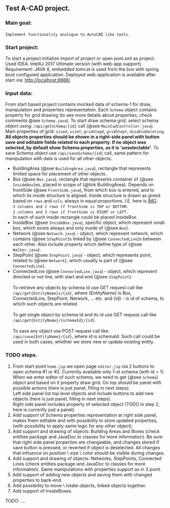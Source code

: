 ## Test A-CAD project.
### Main goal: 
`Implement functionality analogue to AutoCAD like tools`.

### Start project: 
To start a project initialize import of project or open pom.xml as project.
Used IDEA: IntelliJ 2017 Ultimate version (with web-app support).
Requirement: JAVA 8, embedded tomcat is used from the box with spring boot configured application.
Deployed web-application is available after start via: 
[http://localhost:8888/](http://localhost:8888/)
 
### Input data:
From start based project contains mocked data of schema-1 for draw, manipulation and properties 
representation. 
Each `Schema` object contains property for grid drawing (to see more details about
properties, check comments @see `Schema.java`).
To start draw schema grid, select schema object using: `/api/getSchema/{id}` call 
(@see `MainCadController.java`). Main properties of grid: `sizeX`, `sizeY`, `gridStepX`, `gridStepY`,
`disableDeleting`.
**All objects properties should be shown in a right-side panel with button save and editable fields related 
to each property. If no object was selected, by default show Schema properties, as it is 'unselectable'.**
To save Schema object use `/api/saveSchema/{id}` call, same pattern for manipulation with data is used for all other
objects:
- BuildingArea (@see `BuildingArea.java`), rectangle that represents limited space for placement of other objects.
- Box (@see `Box.java`), rectangle that represents container of {@see `InsideBox`}es, 
placed in scope of {@link BuildingArea}. Depends on frontSide (@see `FrontSide.java`), from which box is entered, and to which its inside
 structure is aligned. Inside structure is drawn as greed based on `rows` and `cols`, always in equal proportions.
 I.E. here is [IMG](https://2r4s9p1yi1fa2jd7j43zph8r-wpengine.netdna-ssl.com/files/2017/10/grid-numbers.png):<br>
 `3 columns and 2 rows if frontSide is TOP or BOTTOM.` <br>
 `2 columns and 3 rows if frontSide is RIGHT or LEFT.`
  <br>In each of such inside rectangle could be placed InsideBox. 
- InsideBox (@see `InsideBox.java`), specific object, which represent small box, which exists always and only
inside of {@see `Box`}.
- Network (@see `Network.java`) - object, which represent network, which contains {@see `StepPoint`}s 
linked by {@see `ConnectedLine`}s between each other. Also include property which define type of 
{@see `Walker.java`}.
- StepPoint (@see `StepPoint.java`) - object, which represents point, related to {@see `Network`}, 
which usually is part of {@see `ConnectedLine`}.
- ConnectedLine (@see `ConnectedLine.java`) - object, which represent directed or not line, with start and end 
{@see `StepPoint`}.
<br><br>To retrieve any objects by schema Id use GET request call like `/api/get{EntityName}s/{id}`, where {EntityName} is
Box, ConnectedLine, StepPoint, Network, ... etc. and {id} - is id of schema, to which such objects are related.
<br><br>To get single object by schema Id and its id use GET request call like `/api/get{EntityName}/{schemaId}/{id}`. 
<br><br>To save any object use POST request call like: `/api/save{EntityName}/{id}`, where id is schemaId. Such call could
be used in both cases, whether we store new or update existing entity.

### TODO steps.
1) From start point `home.jsp` we open page `editor.jsp` via 2 buttons to open schema #1 or #2. Currently 
available only 1-st schema (with id = 1). When we enter editor of such schema, we need to get 
{@see `Schema`} object and based on it property draw grid. On top should be panel with possible actions 
(here is just panel, filling in next steps).
<br>Left side panel list top level objects and include buttons to add new objects (here is just panel, filling in next steps).
<br>Right side panel includes property of selected object (TODO in step 2, here is currently just a panel).
2) Add support of Schema properties representation at right side panel, makes them editable and with possibility to 
store updated properties, (with possibility to apply same logic for any other object).
3) Add support and drawing of objects: Building Areas and Boxes (check entities package and JavaDoc to classes for more information).
Be sure that right side panel properties are changeable, and changes stored if save button is pressed, or reverted if object 
is deselected. All changes that influence on position \ size \ color should be visible during changes.
4) Add support and drawing of objects: Networks, StepPoints, Connected Lines 
(check entities package and JavaDoc to classes for more information). Same manipulations with properties 
support as in 3 point.
5) Add support of adding new objects and saving them with changed properties to back-end.
6) Add possibility to move \ rotate objects, linked objects together.
7) Add support of InsideBoxes.

TODO: ....